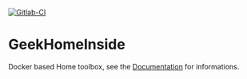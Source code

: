 [![Gitlab-CI](https://gitlab.com/guiadco/geekhomeinside/badges/master/build.svg)](https://gitlab.com/guiadco/geekhomeinside)

# GeekHomeInside

Docker based Home toolbox, see the [Documentation](https://guiadco.github.io/geekhomeinside) for informations.
